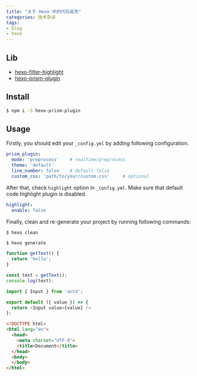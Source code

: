 ```yaml
---
title: "关于 Hexo 中的代码高亮"
categories: 技术杂谈
tags:
- blog
- hexo
---
```


## Lib
*	[hexo-filter-highlight](https://github.com/Jamling/hexo-filter-highlight)
*	[hexo-prism-plugin](https://github.com/ele828/hexo-prism-plugin)

## Install
```bash
$ npm i -S hexo-prism-plugin
```
## Usage
Firstly, you should edit your `_config.yml` by adding following configuration.
```yaml
prism_plugin:
  mode: 'preprocess'    # realtime/preprocess
  theme: 'default'
  line_number: false    # default false
  custom_css: 'path/to/your/custom.css'     # optional
```
After that, check `highlight` option in `_config.yml`. Make sure that default code highlight plugin is disabled.
```yaml
highlight:
  enable: false
```
Finally, clean and re-generate your project by running following commands:

```shell
$ hexo clean
```

```bash
$ hexo generate
```

```javascript
function getText() {
  return 'hello';
}

const text = getText();
console.log(text);
```

```javascript
import { Input } from 'antd';

export default ({ value }) => {
  return <Input value={value} />
};

```

``` html
<!DOCTYPE html>
<html lang="en">
  <head>
    <meta charset="UTF-8">
    <title>Document</title>
  </head>
  <body>
  </body>
</html>
```
